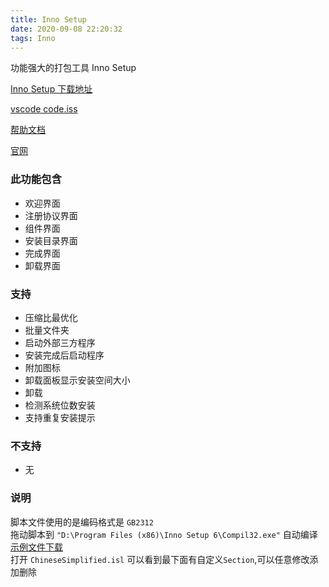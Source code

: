 ```yaml
---
title: Inno Setup
date: 2020-09-08 22:20:32
tags: Inno
---
```


功能强大的打包工具 Inno Setup

[Inno Setup 下载地址](https://jrsoftware.org/isdl.php)

[vscode code.iss](https://github.com/Microsoft/vscode/blob/master/build/win32/code.iss)

[帮助文档](https://jrsoftware.org/ishelp/index.php)

[官网](https://jrsoftware.org/isinfo.php)

### 此功能包含

- 欢迎界面
- 注册协议界面
- 组件界面
- 安装目录界面
- 完成界面
- 卸载界面

### 支持

- 压缩比最优化
- 批量文件夹
- 启动外部三方程序
- 安装完成后启动程序
- 附加图标
- 卸载面板显示安装空间大小
- 卸载
- 检测系统位数安装
- 支持重复安装提示

### 不支持

- 无

### 说明

脚本文件使用的是编码格式是 `GB2312`  
拖动脚本到 `"D:\Program Files (x86)\Inno Setup 6\Compil32.exe"` 自动编译  
[示例文件下载](../../../assets/posts/inno_setup.iss)  
打开 `ChineseSimplified.isl` 可以看到最下面有自定义`Section`,可以任意修改添加删除
